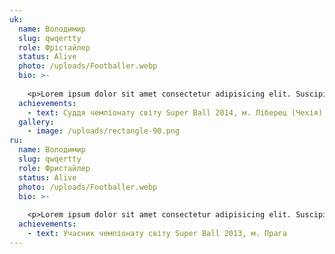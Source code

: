 ```yaml
---
uk:
  name: Володимир
  slug: qwqertty
  role: Фрістайлер
  status: Alive
  photo: /uploads/Footballer.webp
  bio: >-
    
    <p>Lorem ipsum dolor sit amet consectetur adipisicing elit. Suscipit a inventore natus, tempora sapiente repellendus vero consectetur? Est deserunt, debitis suscipit architecto itaque, facere, voluptatem minima fuga enim rem in? Quam accusantium, saepe repellat exercitationem ipsam dolor illo consectetur hic sit fugiat, similique aliquam. Dolore deleniti doloremque natus quod dolorum?</p>
  achievements:
    - text: Суддя чемпіонату світу Super Ball 2014, м. Ліберец (Чехія)
  gallery:
    - image: /uploads/rectangle-90.png
ru:
  name: Володимир
  slug: qwqertty
  role: Фристайлер
  status: Alive
  photo: /uploads/Footballer.webp
  bio: >-
    
    <p>Lorem ipsum dolor sit amet consectetur adipisicing elit. Suscipit a inventore natus, tempora sapiente repellendus vero consectetur? Est deserunt, debitis suscipit architecto itaque, facere, voluptatem minima fuga enim rem in? Quam accusantium, saepe repellat exercitationem ipsam dolor illo consectetur hic sit fugiat, similique aliquam. Dolore deleniti doloremque natus quod dolorum?</p>
  achievements:
    - text: Учасник чемпіонату світу Super Ball 2013, м. Прага
---
```


